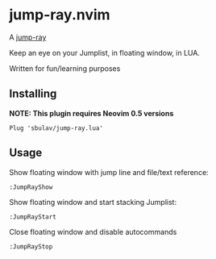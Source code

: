 jump-ray.nvim
=========

A [jump-ray](https://github.com/sbulav/jump-ray.nvim) 

Keep an eye on your Jumplist, in floating window, in LUA.

Written for fun/learning purposes
## Installing

**NOTE: This plugin requires Neovim 0.5 versions**

```
Plug 'sbulav/jump-ray.lua'
```

## Usage

Show floating window with jump line and file/text reference:

```
:JumpRayShow
```

Show floating window and start stacking Jumplist:

```
:JumpRayStart
```

Close floating window and disable autocommands

```
:JumpRayStop
```
